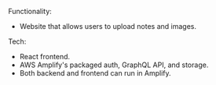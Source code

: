 Functionality:
- Website that allows users to upload notes and images. 

Tech:
- React frontend.
- AWS Amplify's packaged auth, GraphQL API, and storage.
- Both backend and frontend can run in Amplify.
